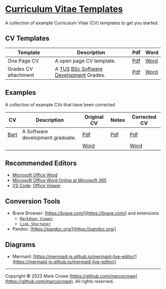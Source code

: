 
# [Curriculum Vitae Templates](https://github.com/marcocrowe/curriculum-vitae-templates)

A collection of example Curriculum Vitae (CV) templates to get you started.

## CV Templates

| Template             | Description                                                                              | Pdf                                                       | Word                                                        |
| -------------------- | ---------------------------------------------------------------------------------------- | --------------------------------------------------------- | ----------------------------------------------------------- |
| One Page CV          | A open page CV template.                                                                 | [Pdf](./templates/cv-one-page.pdf)                        | [Word](./templates/cv-one-page.docx)                        |
| Grades CV attachment | A [TUS](https://lit.ie) [BSc Software Development](https://lit.ie/courses/US820) Grades. | [Pdf](./templates/cv-grades-tus-software-development.pdf) | [Word](./templates/cv-grades-tus-software-development.docx) |

## Examples

A collection of example CVs that have been corrected

| CV                                | Description                       | Original CV                                 | Notes                                             | Corrected CV                                     |
| --------------------------------- | --------------------------------- | ------------------------------------------- | ------------------------------------------------- | ------------------------------------------------ |
| [Bart](./examples/bart/readme.md) | A Software development graduate.  | [Pdf](./examples/bart/cv-bad-example.pdf)   | [Pdf](./examples/bart/cv-bad-example-notes.pdf)   | [Pdf](./examples/bart/cv-corrected.pdf)          |
|                                   |                                   | [Word](./examples/bart/cv-bad-example.docx) |                                                   | [Word](./examples/bart/cv-corrected.docx)        |

## Recommended Editors

- [Microsoft Office Word](https://www.microsoft.com/microsoft-365/)
- [Microsoft Office Word Online at Microsoft 365](https://www.office.com/launch/word)
- [VS Code](https://code.visualstudio.com/): [Office Viewer](https://marketplace.visualstudio.com/items?itemName=cweijan.vscode-office)

## Conversion Tools

- Brave Browser: [https://brave.com/](https://brave.com/) and extensions
  - [`Markdown Viewer`](https://chrome.google.com/webstore/detail/markdown-viewer/ckkdlimhmcjmikdlpkmbgfkaikojcbjk)
  - [`Link Shortener`](https://timleland.com/link-shortener-extension/)
- Pandoc: [https://pandoc.org/](https://pandoc.org/)

## Diagrams

- Mermaid: [https://mermaid-js.github.io/mermaid-live-editor/](https://mermaid-js.github.io/mermaid-live-editor/)

---

Copyright &copy; 2023 Mark Crowe [https://github.com/marcocrowe](https://github.com/marcocrowe). All rights reserved.
